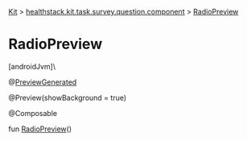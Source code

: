 
[Kit](../../kit.html) > [healthstack.kit.task.survey.question.component](index.html) > [RadioPreview](-radio-preview.html)



# RadioPreview



[androidJvm]\




@[PreviewGenerated](../healthstack.kit.annotation/-preview-generated/index.html)



@Preview(showBackground = true)



@Composable



fun [RadioPreview](-radio-preview.html)()




